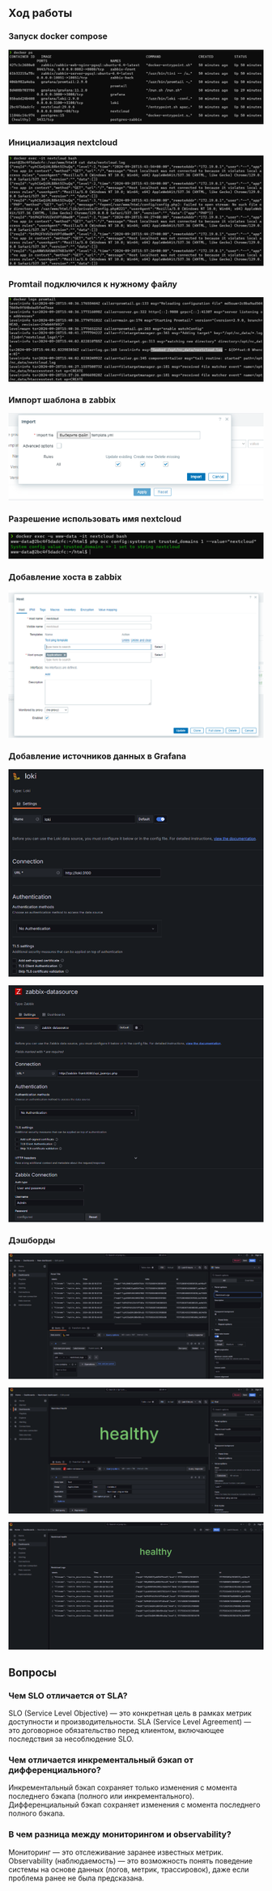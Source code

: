 ## Ход работы

### Запуск docker compose

![Docker compose](images/compose.png)

### Инициализация nextcloud

![Nextcloud init](images/nextcloud_init.png)

### Promtail подключился к нужному файлу

![Promtail seeked nextcloud.log](images/promtail_attach.png)

### Импорт шаблона в zabbix

![Zabbix template](images/zabbix_template.png)

### Разрешение использовать имя nextcloud

![Nextcloud name](images/nextcloud_name.png)

### Добавление хоста в zabbix

![Zabbix host](images/zabbix_host.png)

### Добавление источников данных в Grafana

![Loki datasource](images/loki_datasource.png)

![Zabbix datasource](images/zabbix_datasource.png)

### Дэшборды

![Loki grafana](images/loki_grafana.png)

![Zabbix grafana](images/zabbix_grafana.png)

![Grafana dashboard](images/grafana_dashboard.png)

## Вопросы

### Чем SLO отличается от SLA?

SLO (Service Level Objective) — это конкретная цель в рамках метрик доступности и производительности. SLA (Service Level Agreement) — это договорное обязательство перед клиентом, включающее последствия за несоблюдение SLO.

### Чем отличается инкрементальный бэкап от дифференциального?

Инкрементальный бэкап сохраняет только изменения с момента последнего бэкапа (полного или инкрементального). Дифференциальный бэкап сохраняет изменения с момента последнего полного бэкапа.

### В чем разница между мониторингом и observability?

Мониторинг — это отслеживание заранее известных метрик. Observability (наблюдаемость) — это возможность понять поведение системы на основе данных (логов, метрик, трассировок), даже если проблема ранее не была предсказана.
